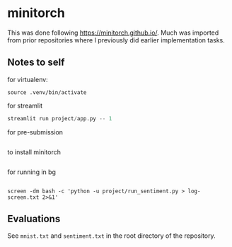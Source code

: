 # minitorch

This was done following https://minitorch.github.io/. Much was imported from prior repositories where I previously did earlier implementation tasks.

## Notes to self

for virtualenv:

```python3.12 -m venv .venv
source .venv/bin/activate
```

for streamlit
```python -m pip install -Ue .
streamlit run project/app.py -- 1
```

for pre-submission
```pre-commit run --all
```

to install minitorch
```pip install -e .
```

for running in bg
```screen -dm bash -c 'python -u project/run_mnist_multiclass.py > log-screen.txt 2>&1'
```

```
screen -dm bash -c 'python -u project/run_sentiment.py > log-screen.txt 2>&1'
```


## Evaluations

See `mnist.txt` and `sentiment.txt` in the root directory of the repository.
